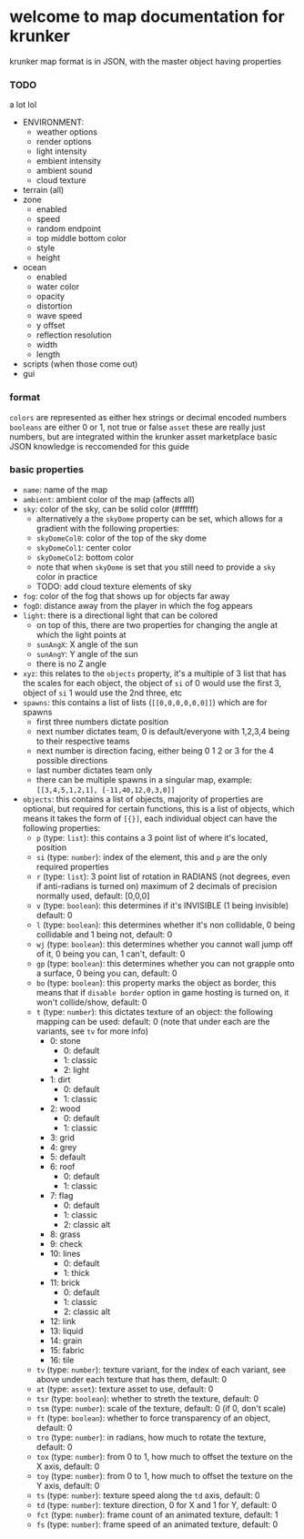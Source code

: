 # welcome to map documentation for krunker

krunker map format is in JSON, with the master object having properties

### TODO

a lot lol
- ENVIRONMENT:
  - weather options
  - render options
  - light intensity
  - embient intensity
  - ambient sound
  - cloud texture
- terrain (all)
- zone
  - enabled
  - speed
  - random endpoint
  - top middle bottom color
  - style
  - height
- ocean
  - enabled
  - water color
  - opacity
  - distortion
  - wave speed
  - y offset
  - reflection resolution
  - width
  - length
- scripts (when those come out)
- gui


### format

`colors` are represented as either hex strings or decimal encoded numbers
`booleans` are either 0 or 1, not true or false
`asset` these are really just numbers, but are integrated within the krunker asset marketplace
basic JSON knowledge is reccomended for this guide

### basic properties

- `name`: name of the map
- `ambient`: ambient color of the map  (affects all) 
- `sky`: color of the sky, can be solid color (#ffffff)
  - alternatively a the `skyDome` property can be set, which allows for a gradient with the following properties:
  - `skyDomeCol0`: color of the top of the sky dome
  - `skyDomeCol1`: center color
  - `skyDomeCol2`: bottom color
  - note that when `skyDome` is set that you still need to provide a `sky` color in practice
  - TODO: add cloud texture elements of sky
- `fog`: color of the fog that shows up for objects far away
- `fogD`: distance away from the player in which the fog appears
- `light`: there is a directional light that can be colored
  - on top of this, there are two properties for changing the angle at which the light points at
  - `sunAngX`: X angle of the sun
  - `sunAngY`: Y angle of the sun
  - there is no Z angle 
- `xyz`: this relates to the `objects` property, it's a multiple of 3 list that has the scales for each object, the object of `si` of 0 would use the first 3, object of `si` 1 would use the 2nd three, etc
- `spawns`: this contains a list of lists (`[[0,0,0,0,0,0]]`) which are for spawns
  - first three numbers dictate position
  - next number dictates team, 0 is default/everyone with 1,2,3,4 being to their respective teams
  - next number is direction facing, either being 0 1 2 or 3 for the 4 possible directions
  - last number dictates team only
  - there can be multiple spawns in a singular map, example: `[[3,4,5,1,2,1], [-11,40,12,0,3,0]]`
- `objects`: this contains a list of objects, majority of properties are optional, but required for certain functions, this is a list of objects, which means it takes the form of `[{}]`, each individual object can have the following properties:
  - `p` (type: `list`): this contains a 3 point list of where it's located, position
  - `si` (type: `number`): index of the element, this and `p` are the only required properties
  - `r` (type: `list`): 3 point list of rotation in RADIANS (not degrees, even if anti-radians is turned on) maximum of 2 decimals of precision normally used, default: [0,0,0]
  - `v` (type: `boolean`): this determines if it's INVISIBLE (1 being invisible) default: 0
  - `l` (type: `boolean`): this determines whether it's non collidable, 0 being collidable and 1 being not, default: 0
  - `wj` (type: `boolean`): this determines whether you cannot wall jump off of it, 0 being you can, 1 can't, default: 0
  - `gp` (type: `boolean`): this determines whether you can not grapple onto a surface, 0 being you can, default: 0
  - `bo` (type: `boolean`): this property marks the object as border, this means that if `disable border` option in game hosting is turned on, it won't collide/show, default: 0
  - `t` (type: `number`): this dictates texture of an object: the following mapping can be used: default: 0 (note that under each are the variants, see `tv` for more info)
    - 0: stone
      - 0: default
      - 1: classic
      - 2: light
    - 1: dirt
      - 0: default
      - 1: classic
    - 2: wood
      - 0: default
      - 1: classic
    - 3: grid
    - 4: grey
    - 5: default
    - 6: roof
      - 0: default
      - 1: classic
    - 7: flag
      - 0: default
      - 1: classic
      - 2: classic alt
    - 8: grass
    - 9: check
    - 10: lines
      - 0: default
      - 1: thick
    - 11: brick
      - 0: default
      - 1: classic
      - 2: classic alt
    - 12: link
    - 13: liquid
    - 14: grain
    - 15: fabric
    - 16: tile
  - `tv` (type: `number`): texture variant, for the index of each variant, see above under each texture that has them, default: 0
  - `at` (type: `asset`): texture asset to use, default: 0
  - `tsr` (type: `boolean`): whether to streth the texture, default: 0
  - `tsm` (type: `number`): scale of the texture, default: 0 (if 0, don't scale)
  - `ft` (type: `boolean`): whether to force transparency of an object, default: 0
  - `tro` (type: `number`): in radians, how much to rotate the texture, default: 0
  - `tox` (type: `number`): from 0 to 1, how much to offset the texture on the X axis, default: 0
  - `toy` (type: `number`): from 0 to 1, how much to offset the texture on the Y axis, default: 0
  - `ts` (type: `number`): texture speed along the `td` axis, default: 0
  - `td` (type: `number`): texture direction, 0 for X and 1 for Y, default: 0
  - `fct` (type: `number`): frame count of an animated texture, default: 1
  - `fs` (type: `number`): frame speed of an animated texture, default: 0


